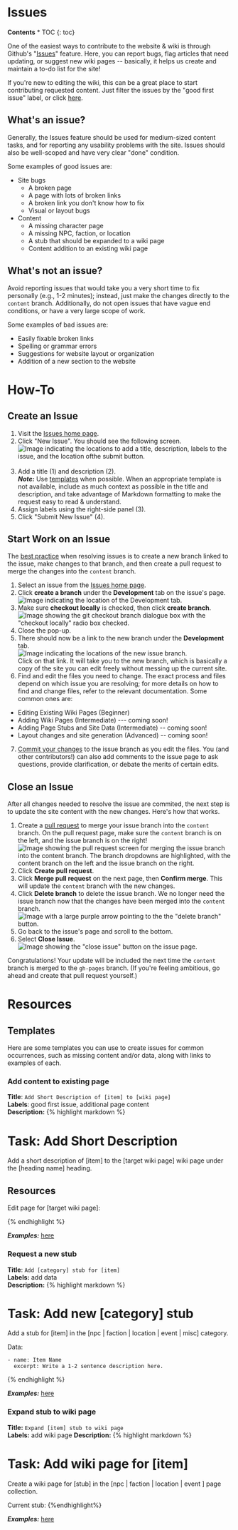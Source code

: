 ---
---

# Issues

<div id="toc" markdown="1">
<b>Contents</b>
* TOC
{: toc}
</div>

One of the easiest ways to contribute to the website & wiki is through Github's "[Issues](https://github.com/BitD-Philly/bitd-philly.github.io/issues)" feature. Here, you can report bugs, flag articles that need updating, or suggest new wiki pages -- basically, it helps us create and maintain a to-do list for the site!

If you're new to editing the wiki, this can be a great place to start contributing requested content. Just filter the issues by the "good first issue" label, or click [here](https://github.com/BitD-Philly/bitd-philly.github.io/issues?q=is%3Aissue+is%3Aopen+label%3A%22good+first+issue%22).



## What's an issue?

Generally, the Issues feature should be used for medium-sized content tasks, and for reporting any usability problems with the site. Issues should also be well-scoped and have very clear "done" condition. 

Some examples of good issues are:

* Site bugs
    * A broken page
    * A page with lots of broken links
    * A broken link you don't know how to fix
    * Visual or layout bugs
* Content
    * A missing character page
    * A missing NPC, faction, or location
    * A stub that should be expanded to a wiki page
    * Content addition to an existing wiki page

## What's not an issue?

Avoid reporting issues that would take you a very short time to fix personally (e.g., 1-2 minutes); instead, just make the changes directly to the `content` branch. Additionally, do not open issues that have vague end conditions, or have a very large scope of work.

Some examples of bad issues are:

* Easily fixable broken links
* Spelling or grammar errors
* Suggestions for website layout or organization
* Addition of a new section to the website

# How-To

## Create an Issue

1. Visit the [Issues home page](https://github.com/BitD-Philly/bitd-philly.github.io/issues).   
2. Click "New Issue". You should see the following screen.    
![Image indicating the locations to add a title, description, labels to the issue, and the location ofthe submit button.]({{page.img_root}}/issues/submit-issue-screen.png) <br /><br />
3. Add a title (1) and description (2).    
***Note:*** Use [templates](#templates) when possible. When an appropriate template is not available, include as much context as possible in the title and description, and take advantage of Markdown formatting to make the request easy to read & understand.
4. Assign labels using the right-side panel (3).
5. Click "Submit New Issue" (4).   
 
## Start Work on an Issue

The <a href="https://docs.github.com/en/issues/tracking-your-work-with-issues/linking-a-pull-request-to-an-issue" target="_blank">best practice</a> when resolving issues is to create a new branch linked to the issue, make changes to that branch, and then create a pull request to merge the changes into the `content` branch.

1. Select an issue from the [Issues home page](https://github.com/BitD-Philly/bitd-philly.github.io/issues).
2. Click **create a branch** under the **Development** tab on the issue's page.   
![Image indicating the location of the Development tab.]({{page.img_root}}/issues/create-issue-branch.png)
3. Make sure **checkout locally** is checked, then click **create branch**.   
![Image showing the git checkout branch dialogue box with the "checkout locally" radio box checked.]({{page.img_root}}/issues/checkout-local.png)
4. Close the pop-up.
5. There should now be a link to the new branch under the **Development** tab.    
![Image indicating the locations of the new issue branch.]({{page.img_root}}/issues/issue-branch-location.png)  
Click on that link. It will take you to the new branch, which is basically a copy of the site you can edit freely without messing up the current site.
6. Find and edit the files you need to change. The exact process and files depend on which issue you are resolving; for more details on how to find and change files, refer to the relevant documentation. Some common ones are:
* Editing Existing Wiki Pages (Beginner)
* Adding Wiki Pages (Intermediate) --- coming soon!
* Adding Page Stubs and Site Data (Intermediate) -- coming soon!
* Layout changes and site generation (Advanced) -- coming soon!

7. [Commit your changes](tutorial-link) to the issue branch as you edit the files. You (and other contributors!) can also add comments to the issue page to ask questions, provide clarification, or debate the merits of certain edits.

## Close an Issue

After all changes needed to resolve the issue are commited, the next step is to update the site content with the new changes. Here's how that works.

1. Create a [pull request](tutorial-link) to merge your issue branch into the `content` branch. On the pull request page, make sure the `content` branch is on the left, and the issue branch is on the right!
![Image showing the pull request screen for merging the issue branch into the content branch. The branch dropdowns are highlighted, with the content branch on the left and the issue branch on the right.]({{page.img_root}}/issues/merge-issue-branch.png)
9. Click **Create pull request**.
10. Click **Merge pull request** on the next page, then **Confirm merge**. This will update the `content` branch with the new changes.
11. Click  **Delete branch** to delete the issue branch. We no longer need the issue branch now that the changes have been merged into the `content` branch.
![Image with a large purple arrow pointing to the the "delete branch" button.]({{page.img_root}}/issues/delete-issue-branch.png)
12. Go back to the issue's page and scroll to the bottom.
13. Select **Close Issue**.
![Image showing the "close issue" button on the issue page.]({{page.img_root}}/issues/close-issue.png)

Congratulations! Your update will be included the next time the `content` branch is merged to the `gh-pages` branch. (If you're feeling ambitious, go ahead and create that pull request yourself.)


# Resources
## Templates

Here are some templates you can use to create issues for common occurrences, such as missing content and/or data, along with links to examples of each.

### Add content to existing page

**Title**: `Add Short Description of [item] to [wiki page]`    
**Labels**: good first issue, additional page content   
**Description:**
{% highlight markdown %}
# Task: Add Short Description

Add a short description of [item] to the [target wiki page] wiki page under the [heading name] heading.

## Resources

Edit page for [target wiki page]: <link to target markdown file in content branch>

{% endhighlight %}

***Examples:*** [here](https://github.com/BitD-Philly/bitd-philly.github.io/issues/34#issue-2061315940)

### Request a new stub


**Title**: `Add [category] stub for [item]`   
**Labels:** add data   
**Description:**
{% highlight markdown %}
# Task: Add new [category] stub

Add a stub for [item] in the [npc | faction | location | event | misc] category.

Data:
```
- name: Item Name
  excerpt: Write a 1-2 sentence description here.
```
{% endhighlight %}

***Examples:*** [here](https://github.com/BitD-Philly/bitd-philly.github.io/issues/35)

### Expand stub to wiki page

**Title:** `Expand [item] stub to wiki page`   
**Labels:** add wiki page
**Description:**
{% highlight markdown %}
# Task: Add wiki page for [item]

Create a wiki page for [stub] in the [npc | faction | location | event ] page collection.

Current stub: <link to landing page with stub>
{%endhighlight%}

***Examples:*** [here](https://github.com/BitD-Philly/bitd-philly.github.io/issues/36)